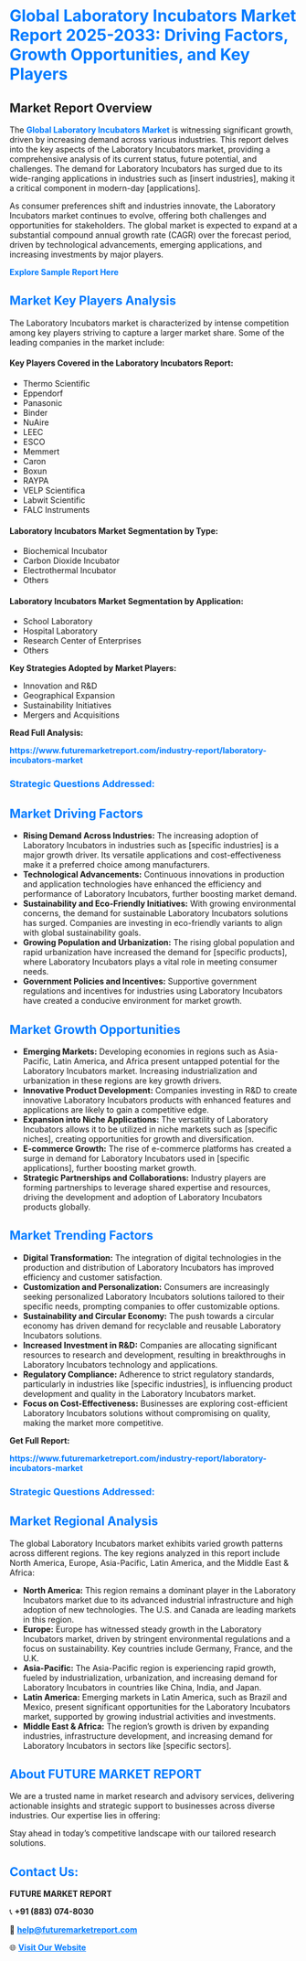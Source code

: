 <h1 style="color: #007BFF;">Global Laboratory Incubators Market Report 2025-2033: Driving Factors, Growth Opportunities, and Key Players</h1>

<section id="overview">
<h2>Market Report Overview</h2>
<p>The <a href="https://www.futuremarketreport.com/industry-report/laboratory-incubators-market" style="color: #007BFF; text-decoration: none;"><strong>Global Laboratory Incubators Market</strong></a> is witnessing significant growth, driven by increasing demand across various industries. This report delves into the key aspects of the Laboratory Incubators market, providing a comprehensive analysis of its current status, future potential, and challenges. The demand for Laboratory Incubators has surged due to its wide-ranging applications in industries such as [insert industries], making it a critical component in modern-day [applications].</p>
<p>As consumer preferences shift and industries innovate, the Laboratory Incubators market continues to evolve, offering both challenges and opportunities for stakeholders. The global market is expected to expand at a substantial compound annual growth rate (CAGR) over the forecast period, driven by technological advancements, emerging applications, and increasing investments by major players.</p>
</section>

<section id="overview">
<p><a href="https://www.futuremarketreport.com/request-sample/reportId=60107" style="color: #007BFF; text-decoration: none;"><strong>Explore Sample Report Here</strong></a></p>
</section>

<section id="key-players">
<h2 style="color: #007BFF;">Market Key Players Analysis</h2>
<p>The Laboratory Incubators market is characterized by intense competition among key players striving to capture a larger market share. Some of the leading companies in the market include:</p>
<h4>Key Players Covered in the Laboratory Incubators Report:</h4>
<ul><li>Thermo Scientific</li><li>Eppendorf</li><li>Panasonic</li><li>Binder</li><li>NuAire</li><li>LEEC</li><li>ESCO</li><li>Memmert</li><li>Caron</li><li>Boxun</li><li>RAYPA</li><li>VELP Scientifica</li><li>Labwit Scientific</li><li>FALC Instruments</li></ul>
<h4>Laboratory Incubators Market Segmentation by Type:</h4>
<ul><li>Biochemical Incubator</li><li>Carbon Dioxide Incubator</li><li>Electrothermal Incubator</li><li>Others</li></ul>

<h4>Laboratory Incubators Market Segmentation by Application:</h4>
<ul><li>School Laboratory</li><li>Hospital Laboratory</li><li>Research Center of Enterprises</li><li>Others</li></ul>
<p><strong>Key Strategies Adopted by Market Players:</strong></p>
<ul>
<li>Innovation and R&D</li>
<li>Geographical Expansion</li>
<li>Sustainability Initiatives</li>
<li>Mergers and Acquisitions</li>
</ul>
</section>

<section>
<p><strong>Read Full Analysis: </strong></p><a href="https://www.futuremarketreport.com/industry-report/laboratory-incubators-market" style="color: #007BFF; text-decoration: none;"><strong>https://www.futuremarketreport.com/industry-report/laboratory-incubators-market</strong></a>
<h3 style="color: #007BFF;">Strategic Questions Addressed:</h3>
</section>

<section id="driving-factors">
<h2 style="color: #007BFF;">Market Driving Factors</h2>
<ul>
<li><strong>Rising Demand Across Industries:</strong> The increasing adoption of Laboratory Incubators in industries such as [specific industries] is a major growth driver. Its versatile applications and cost-effectiveness make it a preferred choice among manufacturers.</li>
<li><strong>Technological Advancements:</strong> Continuous innovations in production and application technologies have enhanced the efficiency and performance of Laboratory Incubators, further boosting market demand.</li>
<li><strong>Sustainability and Eco-Friendly Initiatives:</strong> With growing environmental concerns, the demand for sustainable Laboratory Incubators solutions has surged. Companies are investing in eco-friendly variants to align with global sustainability goals.</li>
<li><strong>Growing Population and Urbanization:</strong> The rising global population and rapid urbanization have increased the demand for [specific products], where Laboratory Incubators plays a vital role in meeting consumer needs.</li>
<li><strong>Government Policies and Incentives:</strong> Supportive government regulations and incentives for industries using Laboratory Incubators have created a conducive environment for market growth.</li>
</ul>
</section>

<section id="growth-opportunities">
<h2 style="color: #007BFF;">Market Growth Opportunities</h2>
<ul>
<li><strong>Emerging Markets:</strong> Developing economies in regions such as Asia-Pacific, Latin America, and Africa present untapped potential for the Laboratory Incubators market. Increasing industrialization and urbanization in these regions are key growth drivers.</li>
<li><strong>Innovative Product Development:</strong> Companies investing in R&D to create innovative Laboratory Incubators products with enhanced features and applications are likely to gain a competitive edge.</li>
<li><strong>Expansion into Niche Applications:</strong> The versatility of Laboratory Incubators allows it to be utilized in niche markets such as [specific niches], creating opportunities for growth and diversification.</li>
<li><strong>E-commerce Growth:</strong> The rise of e-commerce platforms has created a surge in demand for Laboratory Incubators used in [specific applications], further boosting market growth.</li>
<li><strong>Strategic Partnerships and Collaborations:</strong> Industry players are forming partnerships to leverage shared expertise and resources, driving the development and adoption of Laboratory Incubators products globally.</li>
</ul>
</section>

<section id="trending-factors">
<h2 style="color: #007BFF;">Market Trending Factors</h2>
<ul>
<li><strong>Digital Transformation:</strong> The integration of digital technologies in the production and distribution of Laboratory Incubators has improved efficiency and customer satisfaction.</li>
<li><strong>Customization and Personalization:</strong> Consumers are increasingly seeking personalized Laboratory Incubators solutions tailored to their specific needs, prompting companies to offer customizable options.</li>
<li><strong>Sustainability and Circular Economy:</strong> The push towards a circular economy has driven demand for recyclable and reusable Laboratory Incubators solutions.</li>
<li><strong>Increased Investment in R&D:</strong> Companies are allocating significant resources to research and development, resulting in breakthroughs in Laboratory Incubators technology and applications.</li>
<li><strong>Regulatory Compliance:</strong> Adherence to strict regulatory standards, particularly in industries like [specific industries], is influencing product development and quality in the Laboratory Incubators market.</li>
<li><strong>Focus on Cost-Effectiveness:</strong> Businesses are exploring cost-efficient Laboratory Incubators solutions without compromising on quality, making the market more competitive.</li>
</ul>
</section>

<section>
<p><strong>Get Full Report: </strong></p><a href="https://www.futuremarketreport.com/industry-report/laboratory-incubators-market" style="color: #007BFF; text-decoration: none;"><strong>https://www.futuremarketreport.com/industry-report/laboratory-incubators-market</strong></a>
<h3 style="color: #007BFF;">Strategic Questions Addressed:</h3>
</section>


<section id="regional-analysis">
<h2 style="color: #007BFF;">Market Regional Analysis</h2>
<p>The global Laboratory Incubators market exhibits varied growth patterns across different regions. The key regions analyzed in this report include North America, Europe, Asia-Pacific, Latin America, and the Middle East & Africa:</p>
<ul>
<li><strong>North America:</strong> This region remains a dominant player in the Laboratory Incubators market due to its advanced industrial infrastructure and high adoption of new technologies. The U.S. and Canada are leading markets in this region.</li>
<li><strong>Europe:</strong> Europe has witnessed steady growth in the Laboratory Incubators market, driven by stringent environmental regulations and a focus on sustainability. Key countries include Germany, France, and the U.K.</li>
<li><strong>Asia-Pacific:</strong> The Asia-Pacific region is experiencing rapid growth, fueled by industrialization, urbanization, and increasing demand for Laboratory Incubators in countries like China, India, and Japan.</li>
<li><strong>Latin America:</strong> Emerging markets in Latin America, such as Brazil and Mexico, present significant opportunities for the Laboratory Incubators market, supported by growing industrial activities and investments.</li>
<li><strong>Middle East & Africa:</strong> The region’s growth is driven by expanding industries, infrastructure development, and increasing demand for Laboratory Incubators in sectors like [specific sectors].</li>
</ul>
</section>

<footer>
<h2 style="color: #007BFF;">About FUTURE MARKET REPORT</h2>
<p>We are a trusted name in market research and advisory services, delivering actionable insights and strategic support to businesses across diverse industries. Our expertise lies in offering:</p>

<p>Stay ahead in today’s competitive landscape with our tailored research solutions.</p>

<h2 style="color: #007BFF;">Contact Us:</h2>
<p><strong>FUTURE MARKET REPORT</strong></p>
<p>📞 <strong>+91 (883) 074-8030</strong></p>
<p>📧 <strong><a href="mailto:help@futuremarketreport.com" style="color: #007BFF;">help@futuremarketreport.com</a></strong></p>
<p>🌐 <strong><a href="https://www.futuremarketreport.com/" style="color: #007BFF;">Visit Our Website</a></strong></p>
</footer>